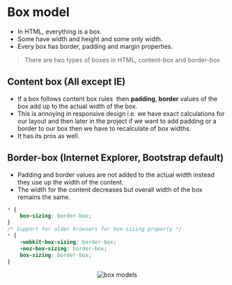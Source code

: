 # Box model
- In HTML, everything is a box.
- Some have width and height and some only width.
- Every box has border, padding and margin properties.

> There are two types of boxes in HTML, content-box and border-box

## Content box (All except IE)
- If a box follows content box rules  then **padding**, **border** values of the box add up to the actual width of the box.
- This is annoying in responsive design i.e. we have exact calculations for our layout and then later in the project if we want to add padding or a border to our box then we have to recalculate of box widths. 
- It has its pros as well.

## Border-box (Internet Explorer, Bootstrap default)
- Padding and border values are not added to the actual width instead they use up the width of the content. 
- The width for the content decreases but overall width of the box remains the same.

```css
* {
    box-sizing: border-box;
}
/* Support for older browsers for box-sizing property */
* {
    -webkit-box-sizing: border-box;
    -moz-box-sizing: border-box;
    box-sizing: border-box;
}
```

<div style="text-align: center;">
  <img src="https://i.imgur.com/flaCRX1.png" alt="box models">
</div>


